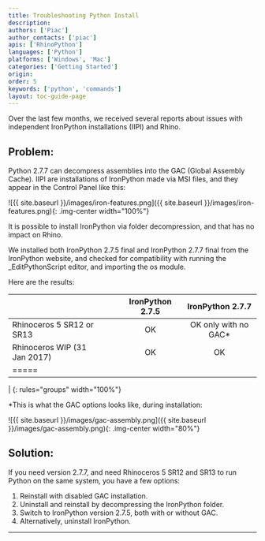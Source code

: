 ```yaml
---
title: Troubleshooting Python Install
description:
authors: ['Piac']
author_contacts: ['piac']
apis: ['RhinoPython']
languages: ['Python']
platforms: ['Windows', 'Mac']
categories: ['Getting Started']
origin:
order: 5
keywords: ['python', 'commands']
layout: toc-guide-page
---
```


Over the last few months, we received several reports about issues with independent IronPython installations (IIPI) and Rhino.

## Problem: 

Python 2.7.7 can decompress assemblies into the GAC (Global Assembly Cache). IIPI are installations of IronPython made via MSI files, and they appear in the Control Panel like this:
 
![{{ site.baseurl }}/images/iron-features.png]({{ site.baseurl }}/images/iron-features.png){: .img-center width="100%"}

It is possible to install IronPython via folder decompression, and that has no impact on Rhino.

We installed both IronPython 2.7.5 final and IronPython 2.7.7 final from the IronPython website, and checked for compatibility with running the _EditPythonScript editor, and importing the os module.

Here are the results:

|                              | | | IronPython 2.7.5 | IronPython 2.7.7 |
|:-----------------------------|-|-|:--------------------:|:------------------------:|
| Rhinoceros 5 SR12 or SR13    | | |          OK           |   OK only with no GAC* |
| Rhinoceros WIP (31 Jan 2017) | | |          OK           |           OK |
|=====
|
{: rules="groups" width="100%"}

*This is what the GAC options looks like, during installation:

![{{ site.baseurl }}/images/gac-assembly.png]({{ site.baseurl }}/images/gac-assembly.png){: .img-center width="80%"}

## Solution:

If you need version 2.7.7, and need Rhinoceros 5 SR12 and SR13 to run Python on the same system, you have a few options:

1. Reinstall with disabled GAC installation.
1. Uninstall and reinstall by decompressing the IronPython folder.
1. Switch to IronPython version 2.7.5, both with or without GAC.
1. Alternatively, uninstall IronPython.

---
